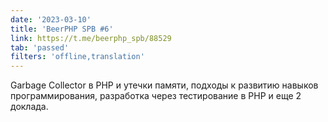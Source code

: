 ```yaml
---
date: '2023-03-10'
title: 'BeerPHP SPB #6'
link: https://t.me/beerphp_spb/88529
tab: 'passed'
filters: 'offline,translation'
---
```


Garbage Collector в PHP и утечки памяти, подходы к развитию навыков программирования, разработка через тестирование в PHP и еще 2 доклада.
